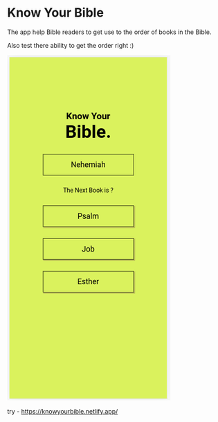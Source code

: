 # Know Your Bible

The app help Bible readers to get use to the order of books in the Bible.

Also test there ability to get the order right :) 

![Alt App Image](/app_img.png)

try - https://knowyourbible.netlify.app/

